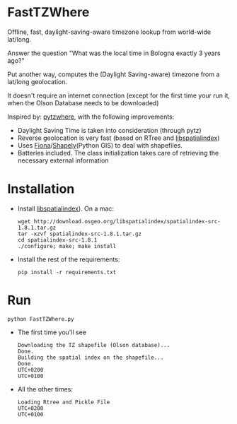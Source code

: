 FastTZWhere
===========

Offline, fast, daylight-saving-aware timezone lookup from world-wide lat/long.

Answer the question "What was the local time in Bologna exactly 3 years ago?"

Put another way, computes the (Daylight Saving-aware) timezone from a
lat/long geolocation.

It doesn't require an internet connection (except for the first time
your run it, when the Olson Database needs to be downloaded)

Inspired by:
[pytzwhere](https://github.com/pegler/pytzwhere/blob/master/tzwhere/tzwhere.py),
with the following improvements:

- Daylight Saving Time is taken into consideration (through pytz)
- Reverse geolocation is very fast (based on RTree and
  [libspatialindex](https://github.com/libspatialindex/libspatialindex))
- Uses [Fiona](https://pypi.python.org/pypi/Fiona)/[Shapely](https://pypi.python.org/pypi/Shapely)(Python GIS) to deal with shapefiles.
- Batteries included. The class initialization takes care of
  retrieving the necessary external information

Installation
========

 * Install [libspatialindex](https://github.com/libspatialindex/libspatialindex)). On a mac:

   	   wget http://download.osgeo.org/libspatialindex/spatialindex-src-1.8.1.tar.gz
	   tar -xzvf spatialindex-src-1.8.1.tar.gz 
	   cd spatialindex-src-1.8.1
	   ./configure; make; make install

 * Install the rest of the requirements:

   	   pip install -r requirements.txt

Run
======

	python FastTZWhere.py

 * The first time you'll see


       Downloading the TZ shapefile (Olson database)...
       Done.
       Building the spatial index on the shapefile...
       Done.
       UTC+0200
       UTC+0100

 * All the other times:

       Loading Rtree and Pickle File
       UTC+0200
       UTC+0100
